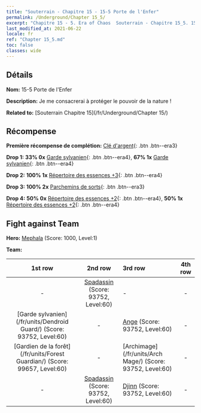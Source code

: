 ```yaml
---
title: "Souterrain - Chapitre 15 - 15-5 Porte de l'Enfer"
permalink: /Underground/Chapter 15_5/
excerpt: "Chapitre 15 - 5. Era of Chaos  Souterrain - Chapitre 15_5. 15-5 Porte de l'Enfer"
last_modified_at: 2021-06-22
locale: fr
ref: "Chapter 15_5.md"
toc: false
classes: wide
---
```


## Détails

 **Nom:** 15-5 Porte de l'Enfer

 **Description:** Je me consacrerai à protéger le pouvoir de la nature !

 **Related to:** [Souterrain Chapitre 15](/fr/Underground/Chapter 15/)

## Récompense

 **Première récompense de complétion:** [Clé d'argent](/ItemsFR/con_693/){: .btn .btn--era3}

 **Drop 1:** **33% 0x** [Garde sylvanien](/ItemsFR/unt_203/){: .btn .btn--era4}, **67% 1x** [Garde sylvanien](/ItemsFR/unt_203/){: .btn .btn--era4}

 **Drop 2:** **100% 1x** [Répertoire des essences +3](/ItemsFR/mat_60/){: .btn .btn--era4}

 **Drop 3:** **100% 2x** [Parchemins de sorts](/ItemsFR/con_694/){: .btn .btn--era3}

 **Drop 4:** **50% 0x** [Répertoire des essences +2](/ItemsFR/mat_53/){: .btn .btn--era4}, **50% 1x** [Répertoire des essences +2](/ItemsFR/mat_53/){: .btn .btn--era4}


## Fight against Team
 **Hero:** [Mephala](/fr/heroes/Mephala/) (Score: 1000, Level:1)

 **Team:**


  | 1st row | 2nd row | 3rd row | 4th row |
  |:----:|:----:|:----|:----:|
  | - | [Spadassin](/fr/units/Swordsman/) (Score: 93752, Level:60)  | - | - |
  | [Garde sylvanien](/fr/units/Dendroid Guard/) (Score: 93752, Level:60)  | - | [Ange](/fr/units/Angel/) (Score: 93752, Level:60)  | - |
  | [Gardien de la forêt](/fr/units/Forest Guardian/) (Score: 99657, Level:60)  | - | [Archimage](/fr/units/Arch Mage/) (Score: 93752, Level:60)  | - |
  | - | [Spadassin](/fr/units/Swordsman/) (Score: 93752, Level:60)  | [Djinn](/fr/units/Genie/) (Score: 93752, Level:60)  | - |


